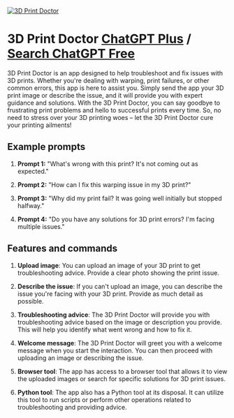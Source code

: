 
[![3D Print Doctor](https://files.oaiusercontent.com/file-QZLOfL544WLkkQKwnNa9E6wF?se=2123-10-17T02%3A05%3A57Z&sp=r&sv=2021-08-06&sr=b&rscc=max-age%3D31536000%2C%20immutable&rscd=attachment%3B%20filename%3D3c05ad01-2c2c-44dd-bff3-59d49f890627.png&sig=5X/HhS7dGMuOYnkB4MUsDGQuu2438FqBzRmvSbh3AR8%3D)](https://chat.openai.com/g/g-FHcWLNJW4-3d-print-doctor)

# 3D Print Doctor [ChatGPT Plus](https://chat.openai.com/g/g-FHcWLNJW4-3d-print-doctor) / [Search ChatGPT Free](https://gptcall.net/index.html#/?search=3D%20Print%20Doctor)

3D Print Doctor is an app designed to help troubleshoot and fix issues with 3D prints. Whether you're dealing with warping, print failures, or other common errors, this app is here to assist you. Simply send the app your 3D print image or describe the issue, and it will provide you with expert guidance and solutions. With the 3D Print Doctor, you can say goodbye to frustrating print problems and hello to successful prints every time. So, no need to stress over your 3D printing woes – let the 3D Print Doctor cure your printing ailments!

## Example prompts

1. **Prompt 1:** "What's wrong with this print? It's not coming out as expected."

2. **Prompt 2:** "How can I fix this warping issue in my 3D print?"

3. **Prompt 3:** "Why did my print fail? It was going well initially but stopped halfway."

4. **Prompt 4:** "Do you have any solutions for 3D print errors? I'm facing multiple issues."

## Features and commands

1. **Upload image**: You can upload an image of your 3D print to get troubleshooting advice. Provide a clear photo showing the print issue.

2. **Describe the issue**: If you can't upload an image, you can describe the issue you're facing with your 3D print. Provide as much detail as possible.

3. **Troubleshooting advice**: The 3D Print Doctor will provide you with troubleshooting advice based on the image or description you provide. This will help you identify what went wrong and how to fix it.

4. **Welcome message**: The 3D Print Doctor will greet you with a welcome message when you start the interaction. You can then proceed with uploading an image or describing the issue.

5. **Browser tool**: The app has access to a browser tool that allows it to view the uploaded images or search for specific solutions for 3D print issues.

6. **Python tool**: The app also has a Python tool at its disposal. It can utilize this tool to run scripts or perform other operations related to troubleshooting and providing advice.



